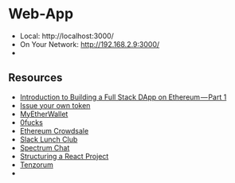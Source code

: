 # Web-App

*   Local:            http://localhost:3000/
*   On Your Network:  http://192.168.2.9:3000/
* 

## Resources
* [Introduction to Building a Full Stack DApp on Ethereum — Part 1](https://medium.com/coinmonks/a-gentle-intro-to-building-a-full-stack-dapp-on-ethereum-part-1-c1aedb11fcd2)
* [Issue your own token](https://medium.com/bitfwd/how-to-issue-your-own-token-on-ethereum-in-less-than-20-minutes-ac1f8f022793)
* [MyEtherWallet](https://www.myetherwallet.com/#contracts)
* [0fucks](https://raw.githubusercontent.com/bitfwdcommunity/Issue-your-own-ERC20-token/master/contracts/erc20_tutorial.sol)
* [Ethereum Crowdsale](https://www.ethereum.org/crowdsale)
* [Slack Lunch Club](https://blog.usejournal.com/slack-lunch-club-part-1-7-deep-dive-into-a-modern-web-app-d3eb980a215)
* [Spectrum Chat](https://github.com/CrowdArt/spectrum)
* [Structuring a React Project](https://blog.bitsrc.io/structuring-a-react-project-a-definitive-guide-ac9a754df5eb)
* [Tenzorum](https://tenzorum.org/)
* []()
